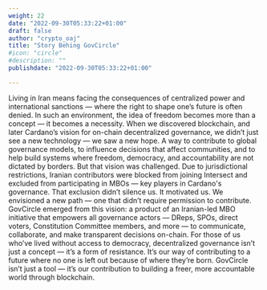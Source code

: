 ```yaml
---
weight: 22
date: "2022-09-30T05:33:22+01:00"
draft: false
author: "crypto_oaj"
title: "Story Behing GovCircle"
#icon: "circle"
#description: ""
publishdate: "2022-09-30T05:33:22+01:00"

---
```



Living in Iran means facing the consequences of centralized power and international sanctions — where the right to shape one’s future is often denied. In such an environment, the idea of freedom becomes more than a concept — it becomes a necessity.
When we discovered blockchain, and later Cardano’s vision for on-chain decentralized governance, we didn’t just see a new technology — we saw a new hope. A way to contribute to global governance models, to influence decisions that affect communities, and to help build systems where freedom, democracy, and accountability are not dictated by borders.
But that vision was challenged. Due to jurisdictional restrictions, Iranian contributors were blocked from joining Intersect and excluded from participating in MBOs — key players in Cardano's governance. That exclusion didn’t silence us. It motivated us.
We envisioned a new path — one that didn’t require permission to contribute. GovCircle emerged from this vision: a product of an Iranian-led MBO initiative that empowers all governance actors — DReps, SPOs, direct voters, Constitution Committee members, and more — to communicate, collaborate, and make transparent decisions on-chain.
For those of us who’ve lived without access to democracy, decentralized governance isn’t just a concept — it’s a form of resistance. It’s our way of contributing to a future where no one is left out because of where they’re born.
GovCircle isn’t just a tool — it’s our contribution to building a freer, more accountable world through blockchain.